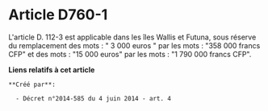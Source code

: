 # Article D760-1

L'article D. 112-3 est applicable dans les îles Wallis et Futuna, sous réserve du remplacement des mots : " 3 000 euros " par
les mots : "358 000 francs CFP" et des mots : "15 000 euros" par les mots : "1 790 000 francs CFP".

**Liens relatifs à cet article**

	**Créé par**:

	  - Décret n°2014-585 du 4 juin 2014 - art. 4
